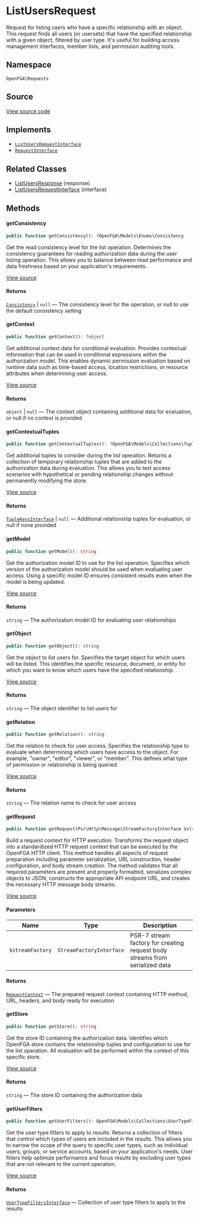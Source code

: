 # ListUsersRequest

Request for listing users who have a specific relationship with an object. This request finds all users (or usersets) that have the specified relationship with a given object, filtered by user type. It&#039;s useful for building access management interfaces, member lists, and permission auditing tools.

## Namespace

`OpenFGA\Requests`

## Source

[View source code](https://github.com/evansims/openfga-php/blob/main/src/Requests/ListUsersRequest.php)

## Implements

* [`ListUsersRequestInterface`](ListUsersRequestInterface.md)
* [`RequestInterface`](RequestInterface.md)

## Related Classes

* [ListUsersResponse](Responses/ListUsersResponse.md) (response)
* [ListUsersRequestInterface](Requests/ListUsersRequestInterface.md) (interface)

## Methods

#### getConsistency

```php
public function getConsistency(): ?OpenFGA\Models\Enums\Consistency

```

Get the read consistency level for the list operation. Determines the consistency guarantees for reading authorization data during the user listing operation. This allows you to balance between read performance and data freshness based on your application&#039;s requirements.

[View source](https://github.com/evansims/openfga-php/blob/main/src/Requests/ListUsersRequest.php#L81)

#### Returns

[`Consistency`](Models/Enums/Consistency.md) &#124; `null` — The consistency level for the operation, or null to use the default consistency setting

#### getContext

```php
public function getContext(): ?object

```

Get additional context data for conditional evaluation. Provides contextual information that can be used in conditional expressions within the authorization model. This enables dynamic permission evaluation based on runtime data such as time-based access, location restrictions, or resource attributes when determining user access.

[View source](https://github.com/evansims/openfga-php/blob/main/src/Requests/ListUsersRequest.php#L90)

#### Returns

`object` &#124; `null` — The context object containing additional data for evaluation, or null if no context is provided

#### getContextualTuples

```php
public function getContextualTuples(): ?OpenFGA\Models\Collections\TupleKeysInterface

```

Get additional tuples to consider during the list operation. Returns a collection of temporary relationship tuples that are added to the authorization data during evaluation. This allows you to test access scenarios with hypothetical or pending relationship changes without permanently modifying the store.

[View source](https://github.com/evansims/openfga-php/blob/main/src/Requests/ListUsersRequest.php#L99)

#### Returns

[`TupleKeysInterface`](Models/Collections/TupleKeysInterface.md) &#124; `null` — Additional relationship tuples for evaluation, or null if none provided

#### getModel

```php
public function getModel(): string

```

Get the authorization model ID to use for the list operation. Specifies which version of the authorization model should be used when evaluating user access. Using a specific model ID ensures consistent results even when the model is being updated.

[View source](https://github.com/evansims/openfga-php/blob/main/src/Requests/ListUsersRequest.php#L108)

#### Returns

`string` — The authorization model ID for evaluating user relationships

#### getObject

```php
public function getObject(): string

```

Get the object to list users for. Specifies the target object for which users will be listed. This identifies the specific resource, document, or entity for which you want to know which users have the specified relationship.

[View source](https://github.com/evansims/openfga-php/blob/main/src/Requests/ListUsersRequest.php#L117)

#### Returns

`string` — The object identifier to list users for

#### getRelation

```php
public function getRelation(): string

```

Get the relation to check for user access. Specifies the relationship type to evaluate when determining which users have access to the object. For example, &quot;owner&quot;, &quot;editor&quot;, &quot;viewer&quot;, or &quot;member&quot;. This defines what type of permission or relationship is being queried.

[View source](https://github.com/evansims/openfga-php/blob/main/src/Requests/ListUsersRequest.php#L126)

#### Returns

`string` — The relation name to check for user access

#### getRequest

```php
public function getRequest(Psr\Http\Message\StreamFactoryInterface $streamFactory): OpenFGA\Network\RequestContext

```

Build a request context for HTTP execution. Transforms the request object into a standardized HTTP request context that can be executed by the OpenFGA HTTP client. This method handles all aspects of request preparation including parameter serialization, URL construction, header configuration, and body stream creation. The method validates that all required parameters are present and properly formatted, serializes complex objects to JSON, constructs the appropriate API endpoint URL, and creates the necessary HTTP message body streams.

[View source](https://github.com/evansims/openfga-php/blob/main/src/Requests/ListUsersRequest.php#L137)

#### Parameters

| Name             | Type                     | Description                                                                 |
| ---------------- | ------------------------ | --------------------------------------------------------------------------- |
| `$streamFactory` | `StreamFactoryInterface` | PSR-7 stream factory for creating request body streams from serialized data |

#### Returns

[`RequestContext`](Network/RequestContext.md) — The prepared request context containing HTTP method, URL, headers, and body ready for execution

#### getStore

```php
public function getStore(): string

```

Get the store ID containing the authorization data. Identifies which OpenFGA store contains the relationship tuples and configuration to use for the list operation. All evaluation will be performed within the context of this specific store.

[View source](https://github.com/evansims/openfga-php/blob/main/src/Requests/ListUsersRequest.php#L171)

#### Returns

`string` — The store ID containing the authorization data

#### getUserFilters

```php
public function getUserFilters(): OpenFGA\Models\Collections\UserTypeFiltersInterface

```

Get the user type filters to apply to results. Returns a collection of filters that control which types of users are included in the results. This allows you to narrow the scope of the query to specific user types, such as individual users, groups, or service accounts, based on your application&#039;s needs. User filters help optimize performance and focus results by excluding user types that are not relevant to the current operation.

[View source](https://github.com/evansims/openfga-php/blob/main/src/Requests/ListUsersRequest.php#L180)

#### Returns

[`UserTypeFiltersInterface`](Models/Collections/UserTypeFiltersInterface.md) — Collection of user type filters to apply to the results
